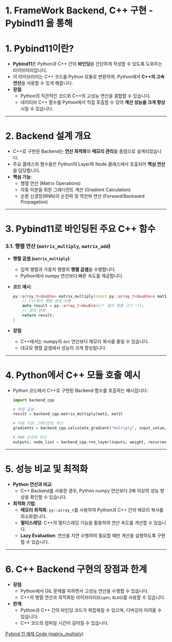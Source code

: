 # 1. FrameWork Backend, C++ 구현 - Pybind11 을 통해

# 1. **Pybind11이란?**

- **Pybind11**은 Python과 C++ 간의 **바인딩**을 간단하게 작성할 수 있도록 도와주는 라이브러리입니다.
- 이 라이브러리는 C++ 코드를 Python 모듈로 변환하여, Python에서 **C++의 고속 연산**을 사용할 수 있게 해줍니다.
- **장점**:
    - Python의 직관적인 코드와 C++의 고성능 연산을 결합할 수 있습니다.
    - 네이티브 C++ 함수를 Python에서 직접 호출할 수 있어 **계산 성능을 크게 향상**시킬 수 있습니다.

---

# 2. **Backend 설계 개요**

- C++로 구현된 Backend는 **연산 최적화**와 **메모리 관리**를 중점으로 설계되었습니다.
- 주요 클래스와 함수들은 Python의 Layer와 Node 클래스에서 호출되어 **핵심 연산**을 담당합니다.
- **핵심 기능**:
    - 행렬 연산 (Matrix Operations)
    - 자동 미분을 위한 그래디언트 계산 (Gradient Calculation)
    - 순환 신경망(RNN)의 순전파 및 역전파 연산 (Forward/Backward Propagation)

---

# 3. **Pybind11로 바인딩된 주요 C++ 함수**

### 3.1. **행렬 연산 (`matrix_multiply`, `matrix_add`)**

- **행렬 곱셈 (`matrix_multiply`)**:
    - 입력 행렬과 가중치 행렬의 **행렬 곱셈**을 수행합니다.
    - Python에서 numpy 연산보다 빠른 속도를 제공합니다.
- **코드 예시**:
    
    ```cpp
    py::array_t<double> matrix_multiply(const py::array_t<double>& mat1, const py::array_t<double>& mat2) {
        // C++에서 행렬 곱셈 수행
        auto result = py::array_t<double>(/* 결과 행렬 크기 */);
        // 결과 반환
        return result;
    }
    ```
    
- **장점**:
    - C++에서는 numpy의 `dot` 연산보다 메모리 복사를 줄일 수 있습니다.
    - 대규모 행렬 곱셈에서 성능이 크게 향상됩니다.

---

# 4. **Python에서 C++ 모듈 호출 예시**

- Python 코드에서 C++로 구현된 Backend 함수를 호출하는 예시입니다:
    
    ```python
    import backend_cpp
    
    # 행렬 곱셈
    result = backend_cpp.matrix_multiply(mat1, mat2)
    
    # 자동 미분 그래디언트 계산
    gradients = backend_cpp.calculate_gradient("multiply", input_value, weight_value, output_value, upstream_gradient)
    
    # RNN 순전파 연산
    outputs, node_list = backend_cpp.rnn_layer(inputs, weight, recurrent_weight, bias, activation="tanh")
    ```
    

---

# 5. **성능 비교 및 최적화**

- **Python 연산과 비교**:
    - C++ Backend를 사용한 경우, Python numpy 연산보다 2배 이상의 성능 향상을 확인할 수 있습니다.
- **최적화 기법**:
    - **메모리 최적화**: `py::array_t`를 사용하여 Python과 C++ 간의 메모리 복사를 최소화합니다.
    - **멀티스레딩**: C++의 멀티스레딩 기능을 활용하여 연산 속도를 개선할 수 있습니다.
    - **Lazy Evaluation**: 연산을 지연 수행하여 필요할 때만 계산을 실행하도록 구현할 수 있습니다.

---

# 6. **C++ Backend 구현의 장점과 한계**

- **장점**:
    - Python에서 GIL 문제를 피하면서 고성능 연산을 수행할 수 있습니다.
    - C++의 병렬 연산과 최적화된 라이브러리(`Eigen`, `BLAS`)를 사용할 수 있습니다.
- **한계**:
    - Python과 C++ 간의 바인딩 코드가 복잡해질 수 있으며, 디버깅이 어려울 수 있습니다.
    - C++ 코드의 컴파일 시간이 길어질 수 있습니다.

[Pybind 11 예제 Code (matrix_multiply)](Pybind%2011%20%E1%84%8B%E1%85%A8%E1%84%8C%E1%85%A6%20Code%20(matrix_multiply)%2013ce8eae9629806fa1a4ff447683378d.md)
